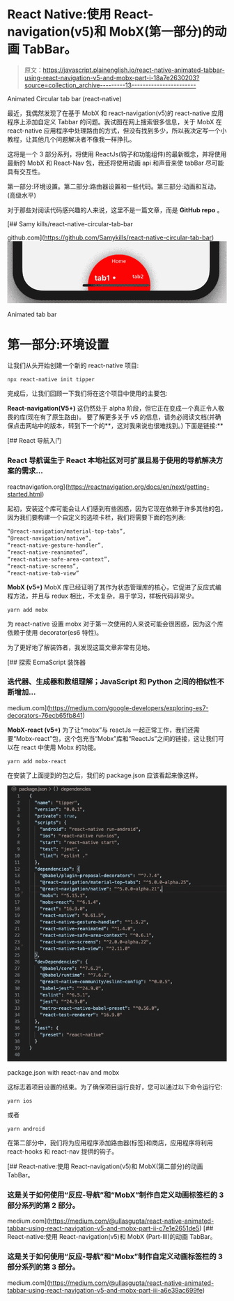 # React Native:使用 React-navigation(v5)和 MobX(第一部分)的动画 TabBar。

> 原文：<https://javascript.plainenglish.io/react-native-animated-tabbar-using-react-navigation-v5-and-mobx-part-i-18a7e2630203?source=collection_archive---------13----------------------->

Animated Circular tab bar (react-native)

最近，我偶然发现了在基于 MobX 和 react-navigation(v5)的 react-native 应用程序上添加自定义 Tabbar 的问题。我试图在网上搜索很多信息，关于 MobX 在 react-native 应用程序中处理路由的方式，但没有找到多少，所以我决定写一个小教程，让其他几个问题解决者不像我一样挣扎。

这将是一个 3 部分系列，将使用 ReactJs(钩子和功能组件)的最新概念，并将使用最新的 MobX 和 React-Nav 包，我还将使用动画 api 和声音来使 tabBar 尽可能具有交互性。

第一部分:环境设置。第二部分:路由器设置和一些代码。第三部分:动画和互动。(高级水平)

对于那些对阅读代码感兴趣的人来说，这里不是一篇文章，而是 **GitHub repo** 。

[](https://github.com/Samykills/react-native-circular-tab-bar) [## Samy kills/react-native-circular-tab-bar

github.com](https://github.com/Samykills/react-native-circular-tab-bar) ![](img/8217464f2114e812aa828baab8e7431d.png)

Animated tab bar

# 第一部分:环境设置

让我们从头开始创建一个新的 react-native 项目:

```
npx react-native init tipper
```

完成后，让我们回顾一下我们将在这个项目中使用的主要包:

**React-navigation(V5+)** 这仍然处于 alpha 阶段，但它正在变成一个真正令人敬畏的库(现在有了原生路由)。
要了解更多关于 v5 的信息，请务必阅读文档(并确保点击网站中的版本，转到下一个的**，这对我来说也很难找到。)
下面是链接:**

 [## React 导航入门

### React 导航诞生于 React 本地社区对可扩展且易于使用的导航解决方案的需求…

reactnavigation.org](https://reactnavigation.org/docs/en/next/getting-started.html) 

起初，安装这个库可能会让人们感到有些困惑，因为它现在依赖于许多其他的包，因为我们要构建一个自定义的选项卡栏，我们将需要下面的包列表:

```
“@react-navigation/material-top-tabs”,
“@react-navigation/native”,
“react-native-gesture-handler”,
“react-native-reanimated”,
“react-native-safe-area-context”,
“react-native-screens”,
“react-native-tab-view”
```

**MobX (v5+)** MobX 库已经证明了其作为状态管理库的核心，它促进了反应式编程方法，并且与 redux 相比，不太复杂，易于学习，样板代码非常少。

```
yarn add mobx
```

为 react-native 设置 mobx 对于第一次使用的人来说可能会很困惑，因为这个库依赖于使用 decorator(es6 特性)。

为了更好地了解装饰者，我发现这篇文章非常有见地。

[](https://medium.com/google-developers/exploring-es7-decorators-76ecb65fb841) [## 探索 EcmaScript 装饰器

### 迭代器、生成器和数组理解；JavaScript 和 Python 之间的相似性不断增加…

medium.com](https://medium.com/google-developers/exploring-es7-decorators-76ecb65fb841) 

**MobX-react (v5+)** 为了让“mobx”与 reactJs 一起正常工作，我们还需要“Mobx-react”包，这个包充当“Mobx”库和“ReactJs”之间的链接，这让我们可以在 react 中使用 Mobx 的功能。

```
yarn add mobx-react
```

在安装了上面提到的包之后，我们的 package.json 应该看起来像这样。

![](img/1a045a25c73c96f7ada3999a21721cec.png)

package.json with react-nav and mobx

这标志着项目设置的结束。为了确保项目运行良好，您可以通过以下命令运行它:

```
yarn ios
```

或者

```
yarn android
```

在第二部分中，我们将为应用程序添加路由器(标签)和商店，应用程序将利用 react-hooks 和 react-nav 提供的钩子。

[](https://medium.com/@ullasgupta/react-native-animated-tabbar-using-react-navigation-v5-and-mobx-part-ii-c7e1e2651de5) [## React-native:使用 React-navigation(v5)和 MobX(第二部分)的动画 TabBar。

### 这是关于如何使用“反应-导航”和“MobX”制作自定义动画标签栏的 3 部分系列的第 2 部分。

medium.com](https://medium.com/@ullasgupta/react-native-animated-tabbar-using-react-navigation-v5-and-mobx-part-ii-c7e1e2651de5) [](https://medium.com/@ullasgupta/react-native-animated-tabbar-using-react-navigation-v5-and-mobx-part-iii-a6e39ac699fe) [## React-native:使用 React-navigation(v5)和 MobX (Part-III)的动画 TabBar。

### 这是关于如何使用“反应-导航”和“Mobx”制作自定义动画标签栏的 3 部分系列的第 3 部分。

medium.com](https://medium.com/@ullasgupta/react-native-animated-tabbar-using-react-navigation-v5-and-mobx-part-iii-a6e39ac699fe)